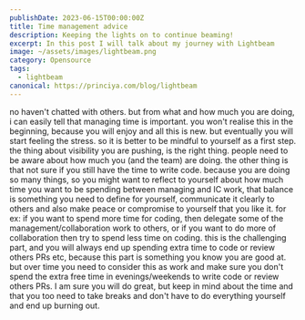 ```yaml
---
publishDate: 2023-06-15T00:00:00Z
title: Time management advice
description: Keeping the lights on to continue beaming!
excerpt: In this post I will talk about my journey with Lightbeam
image: ~/assets/images/lightbeam.png
category: Opensource
tags:
  - lightbeam
canonical: https://princiya.com/blog/lightbeam
---
```


no haven't chatted with others. but from what and how much you are doing, i can easily tell that managing time is important. you won't realise this in the beginning, because you will enjoy and all this is new. but eventually you will start feeling the stress. so it is better to be mindful to yourself as a first step.
the thing about visibility you are pushing, is the right thing. people need to be aware about how much you (and the team) are doing.
the other thing is that not sure if you still have the time to write code. because you are doing so many things, so you might want to reflect to yourself about how much time you want to be spending between managing and IC work, that balance is something you need to define for yourself, communicate it clearly to others and also make peace or compromise to yourself that you like it. for ex: if you want to spend more time for coding, then delegate some of the management/collaboration work to others, or if you want to do more of collaboration then try to spend less time on coding. this is the challenging part, and you will always end up spending extra time to code or review others PRs etc, because this part is something you know you are good at. but over time you need to consider this as work and make sure you don't spend the extra free time in evenings/weekends to write code or review others PRs.
I am sure you will do great, but keep in mind about the time and that you too need to take breaks and don't have to do everything yourself and end up burning out.